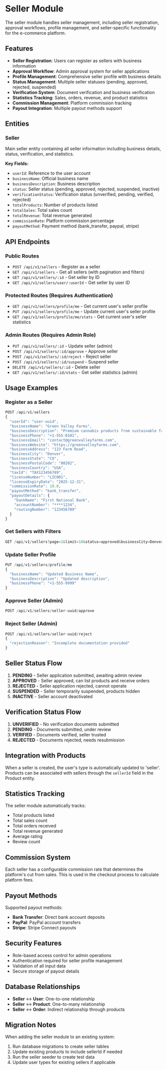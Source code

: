 # Seller Module

The seller module handles seller management, including seller registration, approval workflows, profile management, and seller-specific functionality for the e-commerce platform.

## Features

- **Seller Registration**: Users can register as sellers with business information
- **Approval Workflow**: Admin approval system for seller applications
- **Profile Management**: Comprehensive seller profile with business details
- **Status Management**: Multiple seller statuses (pending, approved, rejected, suspended)
- **Verification System**: Document verification and business verification
- **Statistics Tracking**: Sales, orders, revenue, and product statistics
- **Commission Management**: Platform commission tracking
- **Payout Integration**: Multiple payout methods support

## Entities

### Seller
Main seller entity containing all seller information including business details, status, verification, and statistics.

**Key Fields:**
- `userId`: Reference to the user account
- `businessName`: Official business name
- `businessDescription`: Business description
- `status`: Seller status (pending, approved, rejected, suspended, inactive)
- `verificationStatus`: Verification status (unverified, pending, verified, rejected)
- `totalProducts`: Number of products listed
- `totalSales`: Total sales count
- `totalRevenue`: Total revenue generated
- `commissionRate`: Platform commission percentage
- `payoutMethod`: Payment method (bank_transfer, paypal, stripe)

## API Endpoints

### Public Routes
- `POST /api/v1/sellers` - Register as a seller
- `GET /api/v1/sellers` - Get all sellers (with pagination and filters)
- `GET /api/v1/sellers/:id` - Get seller by ID
- `GET /api/v1/sellers/user/:userId` - Get seller by user ID

### Protected Routes (Requires Authentication)
- `GET /api/v1/sellers/profile/me` - Get current user's seller profile
- `PUT /api/v1/sellers/profile/me` - Update current user's seller profile
- `GET /api/v1/sellers/profile/me/stats` - Get current user's seller statistics

### Admin Routes (Requires Admin Role)
- `PUT /api/v1/sellers/:id` - Update seller (admin)
- `POST /api/v1/sellers/:id/approve` - Approve seller
- `POST /api/v1/sellers/:id/reject` - Reject seller
- `POST /api/v1/sellers/:id/suspend` - Suspend seller
- `DELETE /api/v1/sellers/:id` - Delete seller
- `GET /api/v1/sellers/:id/stats` - Get seller statistics (admin)

## Usage Examples

### Register as a Seller
```javascript
POST /api/v1/sellers
{
  "userId": "user-uuid",
  "businessName": "Green Valley Farms",
  "businessDescription": "Premium cannabis products from sustainable farming",
  "businessPhone": "+1-555-0101",
  "businessEmail": "contact@greenvalleyfarms.com",
  "businessWebsite": "https://greenvalleyfarms.com",
  "businessAddress": "123 Farm Road",
  "businessCity": "Denver",
  "businessState": "CO",
  "businessPostalCode": "80202",
  "businessCountry": "USA",
  "taxId": "TAX123456789",
  "licenseNumber": "LIC001",
  "licenseExpiryDate": "2025-12-31",
  "commissionRate": 10.0,
  "payoutMethod": "bank_transfer",
  "payoutDetails": {
    "bankName": "First National Bank",
    "accountNumber": "****1234",
    "routingNumber": "123456789"
  }
}
```

### Get Sellers with Filters
```javascript
GET /api/v1/sellers?page=1&limit=10&status=approved&businessCity=Denver&includeUser=true
```

### Update Seller Profile
```javascript
PUT /api/v1/sellers/profile/me
{
  "businessName": "Updated Business Name",
  "businessDescription": "Updated description",
  "businessPhone": "+1-555-9999"
}
```

### Approve Seller (Admin)
```javascript
POST /api/v1/sellers/seller-uuid/approve
```

### Reject Seller (Admin)
```javascript
POST /api/v1/sellers/seller-uuid/reject
{
  "rejectionReason": "Incomplete documentation provided"
}
```

## Seller Status Flow

1. **PENDING** - Seller application submitted, awaiting admin review
2. **APPROVED** - Seller approved, can list products and receive orders
3. **REJECTED** - Seller application rejected, cannot operate
4. **SUSPENDED** - Seller temporarily suspended, products hidden
5. **INACTIVE** - Seller account deactivated

## Verification Status Flow

1. **UNVERIFIED** - No verification documents submitted
2. **PENDING** - Documents submitted, under review
3. **VERIFIED** - Documents verified, seller trusted
4. **REJECTED** - Documents rejected, needs resubmission

## Integration with Products

When a seller is created, the user's type is automatically updated to 'seller'. Products can be associated with sellers through the `sellerId` field in the Product entity.

## Statistics Tracking

The seller module automatically tracks:
- Total products listed
- Total sales count
- Total orders received
- Total revenue generated
- Average rating
- Review count

## Commission System

Each seller has a configurable commission rate that determines the platform's cut from sales. This is used in the checkout process to calculate platform fees.

## Payout Methods

Supported payout methods:
- **Bank Transfer**: Direct bank account deposits
- **PayPal**: PayPal account transfers
- **Stripe**: Stripe Connect payouts

## Security Features

- Role-based access control for admin operations
- Authentication required for seller profile management
- Validation of all input data
- Secure storage of payout details

## Database Relationships

- **Seller** ↔ **User**: One-to-one relationship
- **Seller** ↔ **Product**: One-to-many relationship
- **Seller** ↔ **Order**: Indirect relationship through products

## Migration Notes

When adding the seller module to an existing system:
1. Run database migrations to create seller tables
2. Update existing products to include sellerId if needed
3. Run the seller seeder to create test data
4. Update user types for existing sellers if applicable 